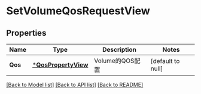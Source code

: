 # SetVolumeQosRequestView

## Properties
Name | Type | Description | Notes
------------ | ------------- | ------------- | -------------
**Qos** | [***QosPropertyView**](QOSPropertyView.md) | Volume的QOS配置 | [default to null]

[[Back to Model list]](../README.md#documentation-for-models) [[Back to API list]](../README.md#documentation-for-api-endpoints) [[Back to README]](../README.md)


